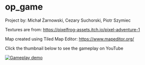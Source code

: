# op_game

Project by: Michał Żarnowski, Cezary Suchorski, Piotr Szymiec

Textures are from: https://pixelfrog-assets.itch.io/pixel-adventure-1

Map created using Tiled Map Editor: https://www.mapeditor.org/

Click the thumbnail below to see the gameplay on YouTube

[![Gameplay demo](https://img.youtube.com/vi/gQTWCc10ypM/maxresdefault.jpg)](https://youtu.be/gQTWCc10ypM)
